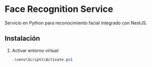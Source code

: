 # Face Recognition Service

Servicio en Python para reconocimiento facial integrado con NestJS.

## Instalación

1. Activar entorno virtual:
   ```powershell
   .\venv\Scripts\Activate.ps1